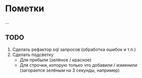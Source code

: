 # Пометки

...

## TODO

1. Сделать рефактор sql запросов (обработка ошибок и т.п.)
2. Сделать подсветку
    * Для прибыли (зелёное / красное)
    * Для строчки, которую только что добавили / изменили 
    (загорается зелёным на 3 секунды, например)
